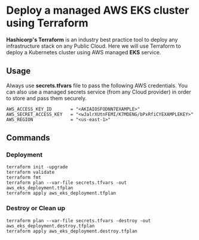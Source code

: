 # Deploy a managed AWS EKS cluster using Terraform

**Hashicorp's Terraform** is an industry best practice tool to deploy any infrastructure stack on any Public Cloud. Here we will use Terraform to deploy a Kubernetes cluster using AWS managed **EKS** service.

## Usage

Always use **secrets.tfvars** file to pass the following AWS credentials. You can also use a managed secrets service (from any Cloud provider) in order to store and pass them securely.
```
AWS_ACCESS_KEY_ID       = "<AKIAIOSFODNN7EXAMPLE>"
AWS_SECRET_ACCESS_KEY   = "<wJalrXUtnFEMI/K7MDENG/bPxRfiCYEXAMPLEKEY>"
AWS_REGION              = "<us-east-1>"
```

## Commands

### Deployment
```
terraform init -upgrade
terraform validate
terraform fmt
terraform plan --var-file secrets.tfvars -out aws_eks_deployment.tfplan
terraform apply aws_eks_deployment.tfplan
```

### Destroy or Clean up
```
terraform plan --var-file secrets.tfvars -destroy -out aws_eks_deployment.destroy.tfplan
terraform apply aws_eks_deployment.destroy.tfplan
```